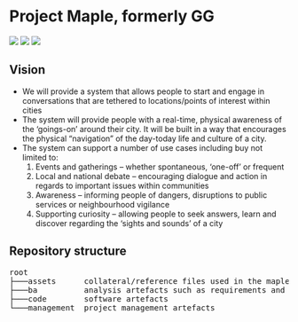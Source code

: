 # Project Maple, formerly GG
<img src="https://img.shields.io/badge/version-0.01-yellow.svg"> <img src="https://img.shields.io/badge/mapbox-4.2.2-blue.svg"> <img src="https://img.shields.io/badge/mapbox%20services-1.3.1-blue.svg">
## Vision
- We will provide a system that allows people to start and engage in conversations that are tethered to locations/points of interest within cities
- The system will provide people with a real-time, physical awareness of the ‘goings-on’ around their city. It will be built in a way that encourages the physical “navigation” of the day-today life and culture of a city.
- The system can support a number of use cases including buy not limited to:
   1. Events and gatherings – whether spontaneous, ‘one-off’ or frequent
   2. Local and national debate – encouraging dialogue and action in regards to important issues within communities
   3. Awareness – informing people of dangers, disruptions to public services or neighbourhood vigilance
   4. Supporting curiosity – allowing people to seek answers, learn and discover regarding the ‘sights and sounds’ of a city
## Repository structure
<pre>
root
├───assets      collateral/reference files used in the maple builds
├───ba          analysis artefacts such as requirements and models
├───code        software artefacts
└───management  project management artefacts
</pre>
